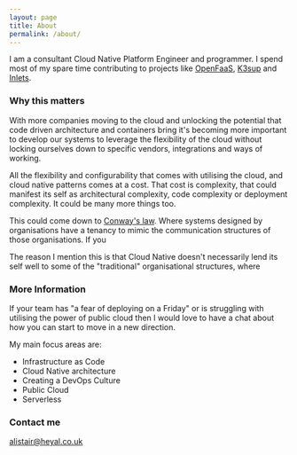 ```yaml
---
layout: page
title: About
permalink: /about/
---
```


I am a consultant Cloud Native Platform Engineer and programmer. I spend most of my spare time contributing 
to projects like [OpenFaaS](https://www.openfaas.com), [K3sup](https://k3sup.dev) and [Inlets](https://inlets.dev).

### Why this matters

With more companies moving to the cloud and unlocking the potential that code driven architecture and containers bring
it's becoming more important to develop our systems to leverage the flexibility of the cloud without locking ourselves 
down to specific vendors, integrations and ways of working.

All the flexibility and configurability that comes with utilising the cloud, and cloud native patterns comes at a cost. 
That cost is complexity, that could manifest its self as architectural complexity, code complexity or deployment 
complexity. It could be many more things too.

This could come down to [Conway's law](https://en.wikipedia.org/wiki/Conway%27s_law). Where systems designed by 
organisations have a tenancy to mimic the communication structures of those organisations. If you 

The reason I mention this is that Cloud Native doesn't necessarily lend its self well to some of the "traditional" 
organisational structures, where 


### More Information

If your team has "a fear of deploying on a Friday" or is struggling with utilising the power of public cloud then I 
would love to have a chat about how you can start to move in a new direction.

My main focus areas are:
* Infrastructure as Code
* Cloud Native architecture
* Creating a DevOps Culture
* Public Cloud
* Serverless


### Contact me

[alistair@heyal.co.uk](mailto:alistair@heyal.co.uk)